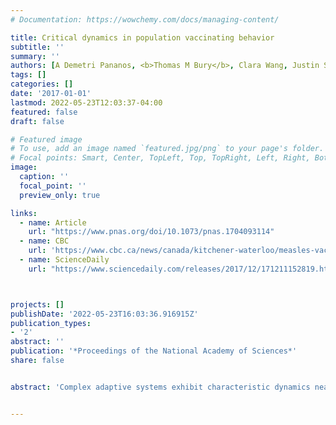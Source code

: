 ```yaml
---
# Documentation: https://wowchemy.com/docs/managing-content/

title: Critical dynamics in population vaccinating behavior
subtitle: ''
summary: ''
authors: [A Demetri Pananos, <b>Thomas M Bury</b>, Clara Wang, Justin Schonfeld, Sharada P Mohanty, Brendan Nyhan, Marcel Salathé, Chris T Bauch]
tags: []
categories: []
date: '2017-01-01'
lastmod: 2022-05-23T12:03:37-04:00
featured: false
draft: false

# Featured image
# To use, add an image named `featured.jpg/png` to your page's folder.
# Focal points: Smart, Center, TopLeft, Top, TopRight, Left, Right, BottomLeft, Bottom, BottomRight.
image:
  caption: ''
  focal_point: ''
  preview_only: true

links:
  - name: Article
    url: "https://www.pnas.org/doi/10.1073/pnas.1704093114"
  - name: CBC
    url: 'https://www.cbc.ca/news/canada/kitchener-waterloo/measles-vaccine-disease-outbreak-social-media-trend-1.4443217'
  - name: ScienceDaily
    url: "https://www.sciencedaily.com/releases/2017/12/171211152819.htm"



projects: []
publishDate: '2022-05-23T16:03:36.916915Z'
publication_types:
- '2'
abstract: ''
publication: '*Proceedings of the National Academy of Sciences*'
share: false


abstract: 'Complex adaptive systems exhibit characteristic dynamics near tipping points such as critical slowing down (declining resilience to perturbations). We studied Twitter and Google search data about measles from California and the United States before and after the 2014–2015 Disneyland, California measles outbreak. We find critical slowing down starting a few years before the outbreak. However, population response to the outbreak causes resilience to increase afterward. A mathematical model of measles transmission and population vaccine sentiment predicts the same patterns. Crucially, critical slowing down begins long before a system actually reaches a tipping point. Thus, it may be possible to develop analytical tools to detect populations at heightened risk of a future episode of widespread vaccine refusal.'


---
```

